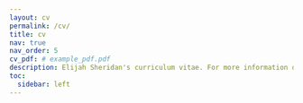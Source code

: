 ```yaml
---
layout: cv
permalink: /cv/
title: cv
nav: true
nav_order: 5
cv_pdf: # example_pdf.pdf
description: Elijah Sheridan's curriculum vitae. For more information on research, see projects and publications. 
toc:
  sidebar: left
---
```

